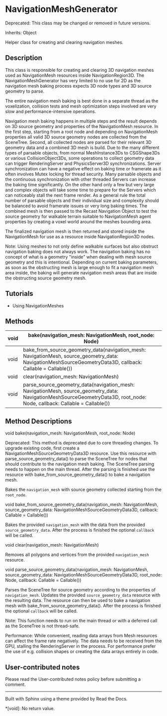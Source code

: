 # NavigationMeshGenerator

Deprecated: This class may be changed or removed in future versions.

Inherits: Object

Helper class for creating and clearing navigation meshes.

## Description

This class is responsible for creating and clearing 3D navigation meshes used
as NavigationMesh resources inside NavigationRegion3D. The
NavigationMeshGenerator has very limited to no use for 2D as the navigation
mesh baking process expects 3D node types and 3D source geometry to parse.

The entire navigation mesh baking is best done in a separate thread as the
voxelization, collision tests and mesh optimization steps involved are very
slow and performance-intensive operations.

Navigation mesh baking happens in multiple steps and the result depends on 3D
source geometry and properties of the NavigationMesh resource. In the first
step, starting from a root node and depending on NavigationMesh properties all
valid 3D source geometry nodes are collected from the SceneTree. Second, all
collected nodes are parsed for their relevant 3D geometry data and a combined
3D mesh is build. Due to the many different types of parsable objects, from
normal MeshInstance3Ds to CSGShape3Ds or various CollisionObject3Ds, some
operations to collect geometry data can trigger RenderingServer and
PhysicsServer3D synchronizations. Server synchronization can have a negative
effect on baking time or framerate as it often involves Mutex locking for
thread security. Many parsable objects and the continuous synchronization with
other threaded Servers can increase the baking time significantly. On the
other hand only a few but very large and complex objects will take some time
to prepare for the Servers which can noticeably stall the next frame render.
As a general rule the total number of parsable objects and their individual
size and complexity should be balanced to avoid framerate issues or very long
baking times. The combined mesh is then passed to the Recast Navigation Object
to test the source geometry for walkable terrain suitable to NavigationMesh
agent properties by creating a voxel world around the meshes bounding area.

The finalized navigation mesh is then returned and stored inside the
NavigationMesh for use as a resource inside NavigationRegion3D nodes.

Note: Using meshes to not only define walkable surfaces but also obstruct
navigation baking does not always work. The navigation baking has no concept
of what is a geometry "inside" when dealing with mesh source geometry and this
is intentional. Depending on current baking parameters, as soon as the
obstructing mesh is large enough to fit a navigation mesh area inside, the
baking will generate navigation mesh areas that are inside the obstructing
source geometry mesh.

## Tutorials

  * Using NavigationMeshes

## Methods

void | bake(navigation_mesh: NavigationMesh, root_node: Node)  
---|---  
void | bake_from_source_geometry_data(navigation_mesh: NavigationMesh, source_geometry_data: NavigationMeshSourceGeometryData3D, callback: Callable = Callable())  
void | clear(navigation_mesh: NavigationMesh)  
void | parse_source_geometry_data(navigation_mesh: NavigationMesh, source_geometry_data: NavigationMeshSourceGeometryData3D, root_node: Node, callback: Callable = Callable())  
  
## Method Descriptions

void bake(navigation_mesh: NavigationMesh, root_node: Node)

Deprecated: This method is deprecated due to core threading changes. To
upgrade existing code, first create a NavigationMeshSourceGeometryData3D
resource. Use this resource with parse_source_geometry_data() to parse the
SceneTree for nodes that should contribute to the navigation mesh baking. The
SceneTree parsing needs to happen on the main thread. After the parsing is
finished use the resource with bake_from_source_geometry_data() to bake a
navigation mesh.

Bakes the `navigation_mesh` with source geometry collected starting from the
`root_node`.

void bake_from_source_geometry_data(navigation_mesh: NavigationMesh,
source_geometry_data: NavigationMeshSourceGeometryData3D, callback: Callable =
Callable())

Bakes the provided `navigation_mesh` with the data from the provided
`source_geometry_data`. After the process is finished the optional `callback`
will be called.

void clear(navigation_mesh: NavigationMesh)

Removes all polygons and vertices from the provided `navigation_mesh`
resource.

void parse_source_geometry_data(navigation_mesh: NavigationMesh,
source_geometry_data: NavigationMeshSourceGeometryData3D, root_node: Node,
callback: Callable = Callable())

Parses the SceneTree for source geometry according to the properties of
`navigation_mesh`. Updates the provided `source_geometry_data` resource with
the resulting data. The resource can then be used to bake a navigation mesh
with bake_from_source_geometry_data(). After the process is finished the
optional `callback` will be called.

Note: This function needs to run on the main thread or with a deferred call as
the SceneTree is not thread-safe.

Performance: While convenient, reading data arrays from Mesh resources can
affect the frame rate negatively. The data needs to be received from the GPU,
stalling the RenderingServer in the process. For performance prefer the use of
e.g. collision shapes or creating the data arrays entirely in code.

## User-contributed notes

Please read the User-contributed notes policy before submitting a comment.

* * *

Built with Sphinx using a theme provided by Read the Docs.

  *[void]: No return value.

